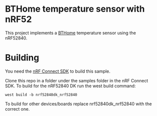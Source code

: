 # BTHome temperature sensor with nRF52

This project implements a [BTHome](https://bthome.io/) temperature sensor using the nRF52840.

# Building

You need the [nRF Connect SDK](https://developer.nordicsemi.com/nRF_Connect_SDK/doc/latest/nrf/index.html) to build this sample.

Clone this repo in a folder under the samples folder in the nRF Connect SDK.
To build for the nRF52840 DK run the west build command:

```shell
west build -b nrf52840dk_nrf52840
```

To build for other devices/boards replace nrf52840dk_nrf52840 with the correct one.